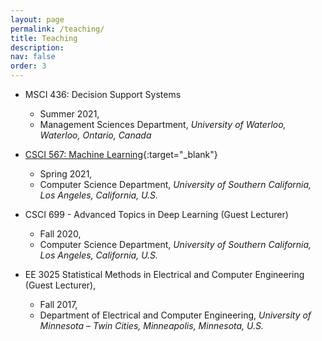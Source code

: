 ```yaml
---
layout: page
permalink: /teaching/
title: Teaching
description: 
nav: false
order: 3
---
```


- MSCI 436: Decision Support Systems
	- Summer 2021, 
	- Management Sciences Department, _University of Waterloo, Waterloo, Ontario, Canada_

- [CSCI 567: Machine Learning](/assets/courses/CSCI567/index.html){:target="\_blank"} 
	- Spring 2021, 
	- Computer Science Department, _University of Southern California, Los Angeles, California, U.S._

- CSCI 699 - Advanced Topics in Deep Learning (Guest Lecturer)
	- Fall 2020, 
	- Computer Science Department, _University of Southern California, Los Angeles, California, U.S._

- EE 3025 Statistical Methods in Electrical and Computer Engineering (Guest Lecturer), 
	- Fall 2017, 
	- Department of Electrical and Computer Engineering, _University of Minnesota – Twin Cities, Minneapolis, Minnesota, U.S._



